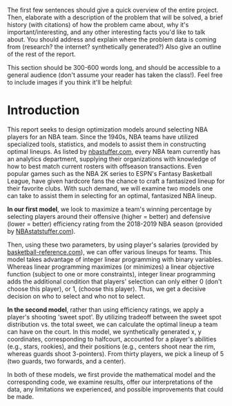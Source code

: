 The first few sentences should give a quick overview of the entire project. Then, elaborate with a description of the problem that will be solved, a brief history (with citations) of how the problem came about, why it's important/interesting, and any other interesting facts you'd like to talk about. You should address and explain where the problem data is coming from (research? the internet? synthetically generated?) Also give an outline of the rest of the report.

This section should be 300-600 words long, and should be accessible to a general audience (don't assume your reader has taken the class!). Feel free to include images if you think it'll be helpful:

# Introduction

This report seeks to design optimization models around selecting NBA players for an NBA team. Since the 1940s, NBA teams have utilized specialized tools, statistics, and models to assist them in constructing optimal lineups. As listed by [nbastuffer.com](https://www.nbastuffer.com/analytics101/nba-teams-that-have-analytics-department/), every NBA team currently has an analytics department, supplying their organizations with knowledge of how to best match current rosters with offseason transactions. Even popular games such as the NBA 2K series to ESPN's Fantasy Basketball League, have given hardcore fans the chance to craft a fantasized lineup for their favorite clubs. With such demand, we will examine two models one can take to assist them in selecting for an optimal, fantasized NBA lineup. 

**In our first model**, we look to maximize a team's winning percentage by selecting players around their offensive (higher = better) and defensive (lower = better) efficiency rating from the 2018-2019 NBA season (provided by [NBAstatstuffer.com]((https://www.nbastuffer.com/2018-2019-nba-player-stats/))). 

Then, using these two parameters, by using player's salaries (provided by [basketball-reference.com](https://www.basketball-reference.com/contracts/players.html)), we can offer various lineups for teams. This model takes advantage of integer linear programming with binary variables. Whereas linear programming maximizes (or minimizes) a linear objective function (subject to one or more constraints), integer linear programming adds the additional condition that players' selection can only either 0 (don't choose this player), or 1, (choose this player). Thus, we get a decisive decision on who to select and who not to select. 

**In the second model**, rather than using efficiency ratings, we apply a player's shooting 'sweet spot'. By utilizing tradeoff between the sweet spot distribution vs. the total sweet, we can calculate the optimal lineup a team can have on the court. In this model, we synthetically generated x, y coordinates, corresponding to halfcourt, accounted for a player's abilities (e.g., stars, rookies), and their positions (e.g., centers shoot near the rim, whereas guards shoot 3-pointers). From thirty players, we pick a lineup of 5 (two guards, two forwards, and a center).

In both of these models, we first provide the mathematical model and the corresponding code, we examine results, offer our interpretations of the data, any limitations we experienced, and possible improvements that could be made.
